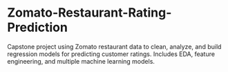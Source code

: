 # Zomato-Restaurant-Rating-Prediction
Capstone project using Zomato restaurant data to clean, analyze, and build regression models for predicting customer ratings. Includes EDA, feature engineering, and multiple machine learning models.

